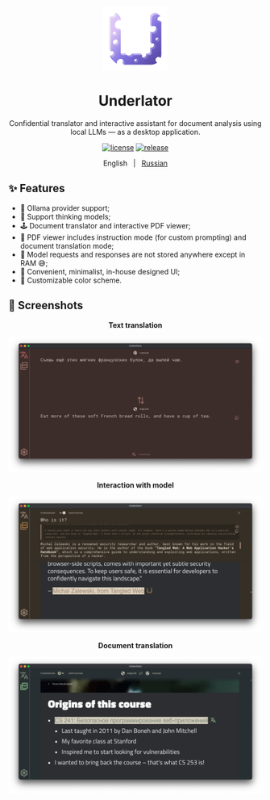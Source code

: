 <p align="center">
    <img src="./react-app/public/logo512.png" width="128" height="128">
</p>

<h1 align="center">Underlator</h1>

<div align="center">

Confidential translator and interactive assistant for document analysis using local LLMs — as a desktop application.

[![license][license-image]][license-url]
[![release][release-image]][release-url]

English &nbsp;&nbsp;|&nbsp;&nbsp; [Russian](README_RU.md)

[license-image]: https://img.shields.io/badge/license-MIT-7D6EDE.svg

[license-url]: https://github.com/Sengeer/underlator/blob/main/LICENSE

[release-image]: https://img.shields.io/github/v/release/underlator/underlator.svg

[release-url]: https://github.com/Sengeer/underlator/releases/latest

</div>

## ✨ Features

- 🦙 Ollama provider support;
- 🤔 Support thinking models;
- 🕹️ Document translator and interactive PDF viewer;
- 📄 PDF viewer includes instruction mode (for custom prompting) and document translation mode;
- 🤫 Model requests and responses are not stored anywhere except in RAM 😅;
- 📲 Convenient, minimalist, in-house designed UI;
- 🎨 Customizable color scheme.

## 📸 Screenshots

<div align="center">

**Text translation**

![text_translation](screenshots/text_translation.png)

**Interaction with model**

![interaction_with_model](screenshots/interaction_with_model.png)

**Document translation**

![document_translation](screenshots/document_translation.png)

</div>